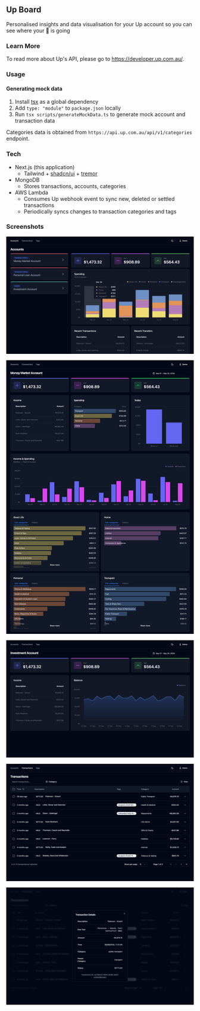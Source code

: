## Up Board

Personalised insights and data visualisation for your Up account so you can see where your 💸 is going

### Learn More

To read more about Up's API, please go to https://developer.up.com.au/.

### Usage

#### Generating mock data

1. Install [tsx](https://www.npmjs.com/package/tsx) as a global dependency
2. Add `type: "module"` to `package.json` locally
3. Run `tsx scripts/generateMockData.ts` to generate mock account and transaction data

Categories data is obtained from `https://api.up.com.au/api/v1/categories` endpoint.

### Tech

- Next.js (this application)
  - Tailwind + [shadcn/ui](https://ui.shadcn.com/) + [tremor](https://www.tremor.so/)
- MongoDB
  - Stores transactions, accounts, categories
- AWS Lambda
  - Consumes Up webhook event to sync new, deleted or settled transactions
  - Periodically syncs changes to transaction categories and tags

### Screenshots

![Homepage](./media/homepage.png)

![Transaction account](./media/transactional.png)

![Saver account](./media/saver.png)

![Transactions](./media/transactions.png)

![Transaction details](./media/transaction-details.png)
